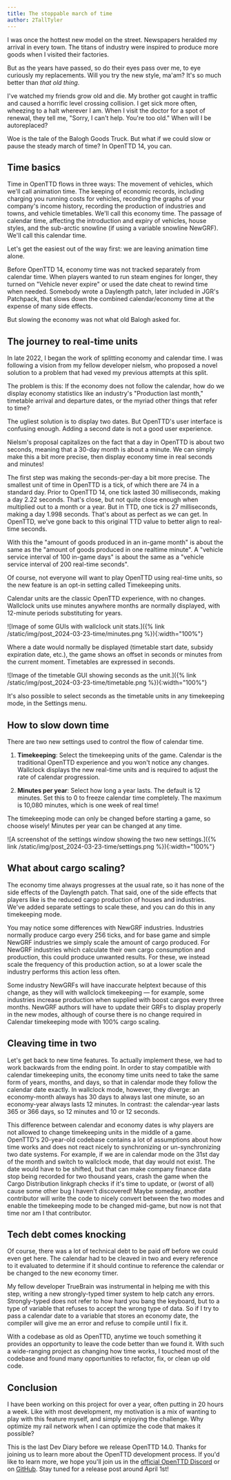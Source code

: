 ```yaml
---
title: The stoppable march of time
author: 2TallTyler
---
```


I was once the hottest new model on the street.
Newspapers heralded my arrival in every town.
The titans of industry were inspired to produce more goods when I visited their factories.

But as the years have passed, so do their eyes pass over me, to eye curiously my replacements.
Will you try the new style, ma'am?
It's so much better than _that old thing_.

I've watched my friends grow old and die.
My brother got caught in traffic and caused a horrific level crossing collision.
I get sick more often, wheezing to a halt wherever I am.
When I visit the doctor for a spot of renewal, they tell me,
"Sorry, I can't help. You're too old."
When will I be autoreplaced?

Woe is the tale of the Balogh Goods Truck.
But what if we could slow or pause the steady march of time?
In OpenTTD 14, you can.

<!-- more -->

## Time basics

Time in OpenTTD flows in three ways:
The movement of vehicles, which we'll call animation time.
The keeping of economic records, including charging you running costs for vehicles, recording the graphs of your company's income history, recording the production of industries and towns, and vehicle timetables. We'll call this economy time.
The passage of calendar time, affecting the introduction and expiry of vehicles, house styles, and the sub-arctic snowline (if using a variable snowline NewGRF). We'll call this calendar time.

Let's get the easiest out of the way first: we are leaving animation time alone.

Before OpenTTD 14, economy time was not tracked separately from calendar time.
When players wanted to run steam engines for longer, they turned on "Vehicle never expire" or used the date cheat to rewind time when needed.
Somebody wrote a Daylength patch, later included in JGR's Patchpack, that slows down the combined calendar/economy time at the expense of many side effects.

But slowing the economy was not what old Balogh asked for.

## The journey to real-time units

In late 2022, I began the work of splitting economy and calendar time. I was following a vision from my fellow developer nielsm, who proposed a novel solution to a problem that had vexed my previous attempts at this split.

The problem is this: If the economy does not follow the calendar, how do we display economy statistics like an industry's "Production last month," timetable arrival and departure dates, or the myriad other things that refer to time?

The ugliest solution is to display two dates.
But OpenTTD's user interface is confusing enough.
Adding a second date is not a good user experience.

Nielsm's proposal capitalizes on the fact that a day in OpenTTD is about two seconds, meaning that a 30-day month is about a minute.
We can simply make this a bit more precise, then display economy time in real seconds and minutes!

The first step was making the seconds-per-day a bit more precise.
The smallest unit of time in OpenTTD is a tick, of which there are 74 in a standard day.
Prior to OpenTTD 14, one tick lasted 30 milliseconds, making a day 2.22 seconds.
That's close, but not quite close enough when multiplied out to a month or a year.
But in TTD, one tick is 27 milliseconds, making a day 1.998 seconds.
That's about as perfect as we can get.
In OpenTTD, we've gone back to this original TTD value to better align to real-time seconds.

With this the "amount of goods produced in an in-game month" is about the same as the "amount of goods produced in one realtime minute".
A "vehicle service interval of 100 in-game days" is about the same as a "vehicle service interval of 200 real-time seconds".

Of course, not everyone will want to play OpenTTD using real-time units, so the new feature is an opt-in setting called Timekeeping units.

Calendar units are the classic OpenTTD experience, with no changes.
Wallclock units use minutes anywhere months are normally displayed, with 12-minute periods substituting for years.

![Image of some GUIs with wallclock unit stats.]({% link /static/img/post_2024-03-23-time/minutes.png %}){:width="100%"}

Where a date would normally be displayed (timetable start date, subsidy expiration date, etc.), the game shows an offset in seconds or minutes from the current moment.
Timetables are expressed in seconds.

![Image of the timetable GUI showing seconds as the unit.]({% link /static/img/post_2024-03-23-time/timetable.png %}){:width="100%"}

It's also possible to select seconds as the timetable units in any timekeeping mode, in the Settings menu.

## How to slow down time

There are two new settings used to control the flow of calendar time.
1. **Timekeeping**: Select the timekeeping units of the game.
   Calendar is the traditional OpenTTD experience and you won't notice any changes.
   Wallclock displays the new real-time units and is required to adjust the rate of calendar progression.

2. **Minutes per year**: Select how long a year lasts.
   The default is 12 minutes.
   Set this to 0 to freeze calendar time completely.
   The maximum is 10,080 minutes, which is one week of real time!

The timekeeping mode can only be changed before starting a game, so choose wisely!
Minutes per year can be changed at any time.

![A screenshot of the settings window showing the two new settings.]({% link /static/img/post_2024-03-23-time/settings.png %}){:width="100%"}

## What about cargo scaling?

The economy time always progresses at the usual rate, so it has none of the side effects of the Daylength patch.
That said, one of the side effects that players like is the reduced cargo production of houses and industries.
We've added separate settings to scale these, and you can do this in any timekeeping mode.

You may notice some differences with NewGRF industries.
Industries normally produce cargo every 256 ticks, and for base game and simple NewGRF industries we simply scale the amount of cargo produced.
For NewGRF industries which calculate their own cargo consumption and production, this could produce unwanted results.
For these, we instead scale the frequency of this production action, so at a lower scale the industry performs this action less often.

Some industry NewGRFs will have inaccurate helptext because of this change, as they will with wallclock timekeeping — for example, some industries increase production when supplied with boost cargos every three months.
NewGRF authors will have to update their GRFs to display properly in the new modes, although of course there is no change required in Calendar timekeeping mode with 100% cargo scaling.

## Cleaving time in two

Let's get back to new time features.
To actually implement these, we had to work backwards from the ending point.
In order to stay compatible with calendar timekeeping units, the economy time units need to take the same form of years, months, and days, so that in calendar mode they follow the calendar date exactly.
In wallclock mode, however, they diverge: an economy-month always has 30 days to always last one minute, so an economy-year always lasts 12 minutes.
In contrast: the calendar-year lasts 365 or 366 days, so 12 minutes and 10 or 12 seconds.

This difference between calendar and economy dates is why players are not allowed to change timekeeping units in the middle of a game.
OpenTTD's 20-year-old codebase contains a lot of assumptions about how time works and does not react nicely to synchronizing or un-synchronizing two date systems.
For example, if we are in calendar mode on the 31st day of the month and switch to wallclock mode, that day would not exist.
The date would have to be shifted, but that can make company finance data stop being recorded for two thousand years, crash the game when the Cargo Distribution linkgraph checks if it's time to update, or (worst of all) cause some other bug I haven't discovered!
Maybe someday, another contributor will write the code to nicely convert between the two modes and enable the timekeeping mode to be changed mid-game, but now is not that time nor am I that contributor.

## Tech debt comes knocking

Of course, there was a lot of technical debt to be paid off before we could even get here.
The calendar had to be cleaved in two and every reference to it evaluated to determine if it should continue to reference the calendar or be changed to the new economy timer.

My fellow developer TrueBrain was instrumental in helping me with this step, writing a new strongly-typed timer system to help catch any errors.
Strongly-typed does not refer to how hard you bang the keyboard, but to a type of variable that refuses to accept the wrong type of data.
So if I try to pass a calendar date to a variable that stores an economy date, the compiler will give me an error and refuse to compile until I fix it.

With a codebase as old as OpenTTD, anytime we touch something it provides an opportunity to leave the code better than we found it.
With such a wide-ranging project as changing how time works, I touched most of the codebase and found many opportunities to refactor, fix, or clean up old code.

## Conclusion

I have been working on this project for over a year, often putting in 20 hours a week.
Like with most development, my motivation is a mix of wanting to play with this feature myself, and simply enjoying the challenge.
Why optimize my rail network when I can optimize the code that makes it possible?

This is the last Dev Diary before we release OpenTTD 14.0.
Thanks for joining us to learn more about the OpenTTD development process.
If you'd like to learn more, we hope you'll join us in the [official OpenTTD Discord](https://discord.gg/openttd) or on [GitHub](https://github.com/OpenTTD/OpenTTD).
Stay tuned for a release post around April 1st!
